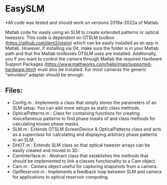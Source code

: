 # EasySLM

*All code was tested and should work on versions 2019a-2022a of Matlab.

Matlab code for easily using an SLM to create extended patterns or optical tweezers. This code is dependent on OTSLM toolbox (https://github.com/ilent2/otslm) which can be easily installed as an app in Matlab. However, if installing via Git, make sure the folder is in your Matlab path and that the Matlab toolboxes OTSLM uses are installed. Additonally, you if you want to control the camera through Matlab the required Hardware Support Packages (https://www.mathworks.com/help/imaq/supported-hardware.html) must also be installed. For most cameras the generic "winvideo" adapter should be enough.

<h2> Files: </br> </h2>
<ul>
    <li> Config.m : Implements a class that simply stores the parameters of an SLM setup. You can add more setups as static class methods. </li>
    <li> OpticalPatterns.m : Class for containing functions for creating miscellaneous patterns to find phase masks of and class methods for calculating known phase masks.</li>
    <li> SLM.m : Extends OTSLM ScreenDevice & OpticalPatterns class and acts as a superclass for calculating and displaying arbitrary phase patterns to an SLM. </li>
    <li> DHOT.m : Extends SLM class so that optical tweezer arrays can be easily created and moved in 3D. </li>
    <li> CamInterface.m : Abstract class that establishes the methods that should be implemented to link a classes functionality to a Cam object. </li>
    <li> Cam.m : Camera object useful for capturing snapshots from a camera. </li>
    <li> OptReservoir.m : Implements a feedback loop between SLM and camera for applications to optical reservoir computing. </li>
</ul>
